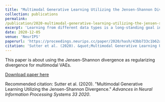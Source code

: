 ```yaml
---
title: "Multimodal Generative Learning Utilizing the Jensen-Shannon Divergence"
collection: publications
permalink:
/publication/2020-multimodal-generative-learning-utilizing-the-jensen-shannon-divergence
excerpt: 'Learning from different data types is a long-standing goal in machine learning research, as multiple information sources co-occur when describing natural phenomena. However, existing generative models that approximate a multimodal ELBO rely on difficult or inefficient training schemes to learn a joint distribution and the dependencies between modalities. In this work, we propose a novel, efficient objective function that utilizes the Jensen-Shannon divergence for multiple distributions. It simultaneously approximates the unimodal and joint multimodal posteriors directly via a dynamic prior. In addition, we theoretically prove that the new multimodal JS-divergence (mmJSD) objective optimizes an ELBO. In extensive experiments, we demonstrate the advantage of the proposed mmJSD model compared to previous work in unsupervised, generative learning tasks.'
date: 2020-12-05
venue: 'NeurIPS'
paperurl: 'https://proceedings.neurips.cc/paper/2020/hash/43bb733c1b62a5e374c63cb22fa457b4-Abstract.html'
citation: 'Sutter et al. (2020). &quot;Multimodal Generative Learning Utilizing the Jensen-Shannon Divergence.&quot; <i>NeurIPS 2020</i>.'
---
```

This paper is about using the Jensen-Shannon divergence as regularizing divergence for multimodal VAEs.

[Download paper here](https://proceedings.neurips.cc/paper/2020/hash/43bb733c1b62a5e374c63cb22fa457b4-Abstract.html)

Recommended citation: Sutter et al. (2020). "Multimodal Generative Learning Utilizing the Jensen-Shannon Divergence." <i>Advances in Neural Information Processing Systems 33 2020</i>.
